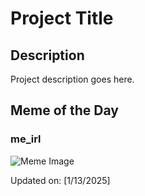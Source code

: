 # Project Title

## Description

Project description goes here.

## Meme of the Day

### me_irl
![Meme Image](https://i.redd.it/pi26gmkmuece1.png)

Updated on: [1/13/2025]